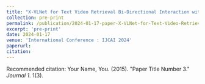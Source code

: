 ```yaml
---
title: "X-VLNet for Text Video Retrieval Bi-Directional Interaction with Fine-Grained Intra-Modality Alignment"
collection: pre-print
permalink: /publication/2024-01-17-paper-X-VLNet-for-Text-Video-Retrieval-Bi-Directional-Interaction-with-Fine-Grained-Intra-Modality-Alignment
excerpt: 'pre-print'
date: 2024-01-17
venue: 'International Conference : IJCAI 2024'
paperurl: 
citation: 
---
```



<!--[Download paper here](https://ieeexplore.ieee.org/document/10363175?source=authoralert)-->

Recommended citation: Your Name, You. (2015). "Paper Title Number 3." <i>Journal 1</i>. 1(3).